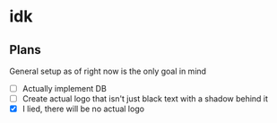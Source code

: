 # idk
## Plans

General setup as of right now is the only goal in mind

- [ ] Actually implement DB
- [ ] Create actual logo that isn't just black text with a shadow behind it
- [x] I lied, there will be no actual logo
